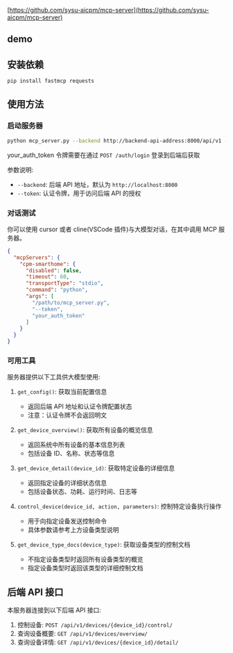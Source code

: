 
[https://github.com/sysu-aicpm/mcp-server](https://github.com/sysu-aicpm/mcp-server)

## demo

## 安装依赖

```bash
pip install fastmcp requests
```

## 使用方法

### 启动服务器

```bash
python mcp_server.py --backend http://backend-api-address:8000/api/v1 --token your_auth_token
```

your_auth_token 令牌需要在通过 `POST /auth/login` 登录到后端后获取

参数说明:

- `--backend`: 后端 API 地址，默认为 `http://localhost:8000`
- `--token`: 认证令牌，用于访问后端 API 的授权

### 对话测试

你可以使用 cursor 或者 cline(VSCode 插件)与大模型对话，在其中调用 MCP 服务器。

```json
{
  "mcpServers": {
    "cpm-smarthome": {
      "disabled": false,
      "timeout": 60,
      "transportType": "stdio",
      "command": "python",
      "args": [
        "/path/to/mcp_server.py",
        "--token",
        "your_auth_token"
      ]
    }
  }
}
```

### 可用工具

服务器提供以下工具供大模型使用:

1. `get_config()`: 获取当前配置信息

   - 返回后端 API 地址和认证令牌配置状态
   - 注意：认证令牌不会返回明文
2. `get_device_overview()`: 获取所有设备的概览信息

   - 返回系统中所有设备的基本信息列表
   - 包括设备 ID、名称、状态等信息
3. `get_device_detail(device_id)`: 获取特定设备的详细信息

   - 返回指定设备的详细状态信息
   - 包括设备状态、功耗、运行时间、日志等
4. `control_device(device_id, action, parameters)`: 控制特定设备执行操作

   - 用于向指定设备发送控制命令
   - 具体参数请参考上方设备类型说明
5. `get_device_type_docs(device_type)`: 获取设备类型的控制文档

   - 不指定设备类型时返回所有设备类型的概览
   - 指定设备类型时返回该类型的详细控制文档

## 后端 API 接口

本服务器连接到以下后端 API 接口:

1. 控制设备: `POST /api/v1/devices/{device_id}/control/`
2. 查询设备概要: `GET /api/v1/devices/overview/`
3. 查询设备详情: `GET /api/v1/devices/{device_id}/detail/`

